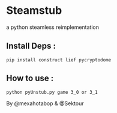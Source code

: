 # Steamstub
a python steamless reimplementation

## Install Deps :
`pip install construct lief pycryptodome`

## How to use :
`python pyUnstub.py game 3_0 or 3_1`


By @mexahotabop & @Sektour
